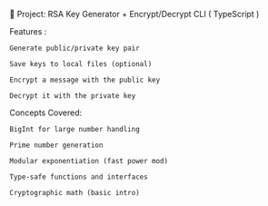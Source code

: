 🔐 Project: RSA Key Generator + Encrypt/Decrypt CLI  ( TypeScript )

Features :

    Generate public/private key pair
    
    Save keys to local files (optional)
    
    Encrypt a message with the public key
    
    Decrypt it with the private key

Concepts Covered:

    BigInt for large number handling
    
    Prime number generation
    
    Modular exponentiation (fast power mod)
    
    Type-safe functions and interfaces
    
    Cryptographic math (basic intro)



